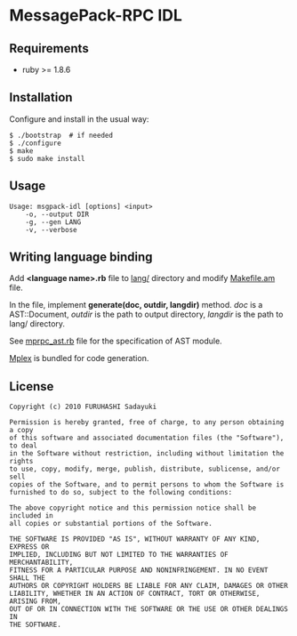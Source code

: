 MessagePack-RPC IDL
===================

## Requirements

  - ruby >= 1.8.6


## Installation

Configure and install in the usual way:

    $ ./bootstrap  # if needed
    $ ./configure
    $ make
    $ sudo make install


## Usage

    Usage: msgpack-idl [options] <input>
        -o, --output DIR
        -g, --gen LANG
        -v, --verbose


## Writing language binding

Add **&lt;language name&gt;.rb** file to [lang/](http://github.com/msgpack/msgpack-rpc/blob/master/idl/lang/) directory and modify [Makefile.am](http://github.com/msgpack/msgpack-rpc/blob/master/idl/Makefile.am) file.

In the file, implement **generate(doc, outdir, langdir)** method. *doc* is a AST::Document, *outdir* is the path to output directory, *langdir* is the path to lang/ directory.

See [mprpc_ast.rb](http://github.com/msgpack/msgpack-rpc/blob/master/idl/mprpc_ast.rb) file for the specification of AST module.

[Mplex](http://github.com/frsyuki/mplex) is bundled for code generation.


## License

    Copyright (c) 2010 FURUHASHI Sadayuki
    
    Permission is hereby granted, free of charge, to any person obtaining a copy
    of this software and associated documentation files (the "Software"), to deal
    in the Software without restriction, including without limitation the rights
    to use, copy, modify, merge, publish, distribute, sublicense, and/or sell
    copies of the Software, and to permit persons to whom the Software is
    furnished to do so, subject to the following conditions:
    
    The above copyright notice and this permission notice shall be included in
    all copies or substantial portions of the Software.
    
    THE SOFTWARE IS PROVIDED "AS IS", WITHOUT WARRANTY OF ANY KIND, EXPRESS OR
    IMPLIED, INCLUDING BUT NOT LIMITED TO THE WARRANTIES OF MERCHANTABILITY,
    FITNESS FOR A PARTICULAR PURPOSE AND NONINFRINGEMENT. IN NO EVENT SHALL THE
    AUTHORS OR COPYRIGHT HOLDERS BE LIABLE FOR ANY CLAIM, DAMAGES OR OTHER
    LIABILITY, WHETHER IN AN ACTION OF CONTRACT, TORT OR OTHERWISE, ARISING FROM,
    OUT OF OR IN CONNECTION WITH THE SOFTWARE OR THE USE OR OTHER DEALINGS IN
    THE SOFTWARE.

